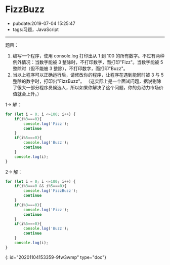 # FizzBuzz

- pubdate:2019-07-04 15:25:47
- tags:习题，JavaScript

---

题目：

1. 编写一个程序，使用 console.log 打印出从 1 到 100 的所有数字。不过有两种例外情况：当数字能被 3 整除时，不打印数字，而打印"Fizz"。当数字能被 5 整除时（但不能被 3 整除），不打印数字，而打印"Buzz"。
2. 当以上程序可以正确运行后，请修改你的程序，让程序在遇到能同时被 3 与 5 整除的数字时，打印出"FizzBuzz"。
   （这实际上是一个面试问题，据说剔除了很大一部分程序员候选人，所以如果你解决了这个问题，你的劳动力市场价值就会上升。）

1-> 解：

````javascript
for (let i = 0; i <=100; i++) {
    if(i%3===0){
        console.log('Fizz');
        continue
    }
    if(i%5===0){
        console.log('Buzz');
        continue
    }
    console.log(i);
}
````

2-> 解：

````javascript
for (let i = 0; i <=100; i++) {
    if(i%3===0 && i%5===0){
        console.log('FizzBuzz');
        continue
    }
    if(i%3===0){
        console.log('Fizz');
        continue
    }
    if(i%5===0){
        console.log('Buzz');
        continue
    }
    console.log(i);
}
````


{: id="20201104153359-9fw3wmp" type="doc"}
